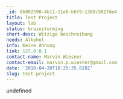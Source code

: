 ```yaml
---
_id: 8b002590-4b11-11e8-b6f9-1368c5827de4
title: Test Project
layout: lab
status: brainstorming
short-desc: Witzige beschreibung
needs: Alkohol
info: Keine Ahnung
link: 127.0.0.1
contact-name: Marvin Wiesner
contact-email: marvin.p.wiesner@gmail.com
date: '2018-04-28T18:25:35.828Z'
slug: test-project
---
```

undefined
